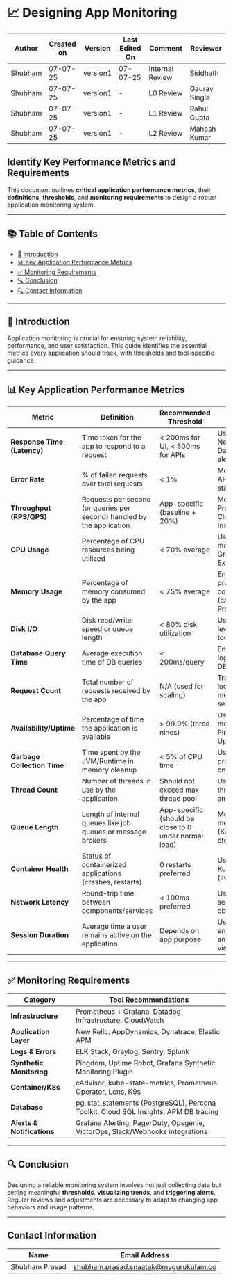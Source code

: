 
# 📈 Designing App Monitoring  
| Author  | Created on | Version   | Last Edited On | Comment  | Reviewer |
|---------|------------|-----------|----------------|-------------------|---------------|
| Shubham | 07-07-25   |  version1| 07-07-25       | Internal Review    |Siddhath |
| Shubham | 07-07-25  |  version1|-   | L0  Review  | Gaurav Singla |
| Shubham | 07-07-25  |  version1| -     | L1  Review | Rahul Gupta |
| Shubham | 07-07-25   |  version1| -      | L2  Review  | Mahesh Kumar|

## Identify Key Performance Metrics and Requirements

This document outlines **critical application performance metrics**, their **definitions**, **thresholds**, and **monitoring requirements** to design a robust application monitoring system.

---

## 📚 Table of Contents

- [🚀 Introduction](#-introduction)
- [📊 Key Application Performance Metrics](#-key-application-performance-metrics)
- [✅ Monitoring Requirements](#-monitoring-requirements)
- [🔍 Conclusion](#-conclusion)
- [🔍 Contact Information](#-contact-information)

---

## 🚀 Introduction

Application monitoring is crucial for ensuring system reliability, performance, and user satisfaction. This guide identifies the essential metrics every application should track, with thresholds and tool-specific guidance.

---

## 📊 Key Application Performance Metrics

| **Metric**                   | **Definition**                                                                 | **Recommended Threshold**                         | **Monitoring Requirement**                                             |
|-----------------------------|---------------------------------------------------------------------------------|--------------------------------------------------|------------------------------------------------------------------------|
| **Response Time (Latency)** | Time taken for the app to respond to a request                                | < 200ms for UI, < 500ms for APIs                  | Use APM tools (e.g., New Relic, Datadog) with alerting on spikes       |
| **Error Rate**              | % of failed requests over total requests                                       | < 1%                                             | Monitor via logs, APMs, and HTTP status codes                          |
| **Throughput (RPS/QPS)**    | Requests per second (or queries per second) handled by the application         | App-specific (baseline + 20%)                    | Monitor using Prometheus, CloudWatch, or App Insights                  |
| **CPU Usage**               | Percentage of CPU resources being utilized                                     | < 70% average                                   | Use system metrics monitoring (e.g., Grafana + Node Exporter)          |
| **Memory Usage**            | Percentage of memory consumed by the app                                       | < 75% average                                   | Enable memory profiling or use container metrics (cAdvisor, Prometheus)|
| **Disk I/O**                | Disk read/write speed or queue length                                           | < 80% disk utilization                          | Use cloud or OS-level monitoring tools                                 |
| **Database Query Time**     | Average execution time of DB queries                                           | < 200ms/query                                  | Enable slow query logs; monitor with DB-specific tools                 |
| **Request Count**           | Total number of requests received by the app                                   | N/A (used for scaling)                          | Track using access logs or built-in metrics of your web server         |
| **Availability/Uptime**     | Percentage of time the application is available                                | > 99.9% (three nines)                           | Use synthetic monitoring (e.g., Pingdom, UptimeRobot)                  |
| **Garbage Collection Time** | Time spent by the JVM/Runtime in memory cleanup                                | < 5% of CPU time                                | Use JVM/Node.js profilers depending on language                        |
| **Thread Count**            | Number of threads in use by the application                                    | Should not exceed max thread pool                | Use profilers or thread dump analysis tools                            |
| **Queue Length**            | Length of internal queues like job queues or message brokers                   | App-specific (should be close to 0 under normal load) | Monitor using messaging systems (Kafka, RabbitMQ, etc.)             |
| **Container Health**        | Status of containerized applications (crashes, restarts)                       | 0 restarts preferred                            | Use Docker metrics, Kubernetes probes (liveness/readiness)             |
| **Network Latency**         | Round-trip time between components/services                                     | < 100ms preferred                              | Use ping checks or service mesh observability                          |
| **Session Duration**        | Average time a user remains active on the application                          | Depends on app purpose                          | Useful for engagement analysis; captured via frontend tools            |

---

## ✅ Monitoring Requirements

| **Category**           | **Tool Recommendations**                                                                 |
|------------------------|-------------------------------------------------------------------------------------------|
| **Infrastructure**     | Prometheus + Grafana, Datadog Infrastructure, CloudWatch                                 |
| **Application Layer**  | New Relic, AppDynamics, Dynatrace, Elastic APM                                            |
| **Logs & Errors**      | ELK Stack, Graylog, Sentry, Splunk                                                        |
| **Synthetic Monitoring** | Pingdom, Uptime Robot, Grafana Synthetic Monitoring Plugin                              |
| **Container/K8s**      | cAdvisor, kube-state-metrics, Prometheus Operator, Lens, K9s                             |
| **Database**           | pg_stat_statements (PostgreSQL), Percona Toolkit, Cloud SQL Insights, APM DB tracing     |
| **Alerts & Notifications** | Grafana Alerting, PagerDuty, Opsgenie, VictorOps, Slack/Webhooks integrations       |

---

## 🔍 Conclusion

Designing a reliable monitoring system involves not just collecting data but setting meaningful **thresholds**, **visualizing trends**, and **triggering alerts**. Regular reviews and adjustments are necessary to adapt to changing app behaviors and usage patterns.

---


##  Contact Information

| Name | Email Address |
|------|---------------|
| Shubham Prasad | [shubham.prasad.snaatak@mygurukulam.co](mailto:shubham.prasad.snaatak@mygurukulam.co) |
